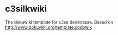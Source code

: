 c3silkwiki
==========

The dokuwiki template for c3seidenstrasse.
Based on http://www.dokuwiki.org/template:codowik
